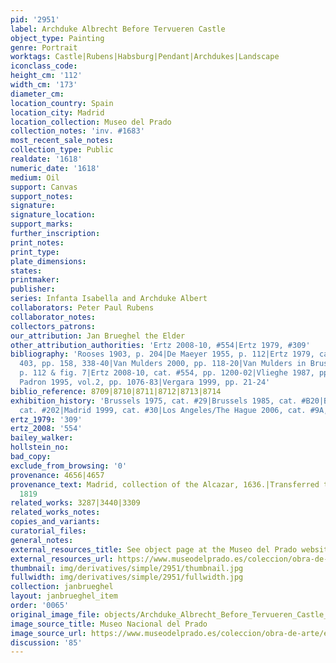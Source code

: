 ```yaml
---
pid: '2951'
label: Archduke Albrecht Before Tervueren Castle
object_type: Painting
genre: Portrait
worktags: Castle|Rubens|Habsburg|Pendant|Archdukes|Landscape
iconclass_code:
height_cm: '112'
width_cm: '173'
diameter_cm:
location_country: Spain
location_city: Madrid
location_collection: Museo del Prado
collection_notes: 'inv. #1683'
most_recent_sale_notes:
collection_type: Public
realdate: '1618'
numeric_date: '1618'
medium: Oil
support: Canvas
support_notes:
signature:
signature_location:
support_marks:
further_inscription:
print_notes:
print_type:
plate_dimensions:
states:
printmaker:
publisher:
series: Infanta Isabella and Archduke Albert
collaborators: Peter Paul Rubens
collaborator_notes:
collectors_patrons:
our_attribution: Jan Brueghel the Elder
other_attribution_authorities: 'Ertz 2008-10, #554|Ertz 1979, #309'
bibliography: 'Rooses 1903, p. 204|De Maeyer 1955, p. 112|Ertz 1979, cat. #309, fig.
  403, pp. 158, 338-40|Van Mulders 2000, pp. 118-20|Van Mulders in Brussels 2007,
  p. 112 & fig. 7|Ertz 2008-10, cat. #554, pp. 1200-02|Vlieghe 1987, pp. 43-45|Diaz
  Padron 1995, vol.2, pp. 1076-83|Vergara 1999, pp. 21-24'
biblio_reference: 8709|8710|8711|8712|8713|8714
exhibition_history: 'Brussels 1975, cat. #29|Brussels 1985, cat. #B20|Brussels 1998,
  cat. #202|Madrid 1999, cat. #30|Los Angeles/The Hague 2006, cat. #9A, pp. 100-107'
ertz_1979: '309'
ertz_2008: '554'
bailey_walker:
hollstein_no:
bad_copy:
exclude_from_browsing: '0'
provenance: 4656|4657
provenance_text: Madrid, collection of the Alcazar, 1636.|Transferred to The Prado,
  1819
related_works: 3287|3440|3309
related_works_notes:
copies_and_variants:
curatorial_files:
general_notes:
external_resources_title: See object page at the Museo del Prado website
external_resources_url: https://www.museodelprado.es/coleccion/obra-de-arte/el-archiduque-alberto-de-austria/36dba607-3137-455f-9d0d-2b7d3b3a1c1b
thumbnail: img/derivatives/simple/2951/thumbnail.jpg
fullwidth: img/derivatives/simple/2951/fullwidth.jpg
collection: janbrueghel
layout: janbrueghel_item
order: '0065'
original_image_file: objects/Archduke_Albrecht_Before_Tervueren_Castle_2.jpg
image_source_title: Museo Nacional del Prado
image_source_url: https://www.museodelprado.es/coleccion/obra-de-arte/el-archiduque-alberto-de-austria/36dba607-3137-455f-9d0d-2b7d3b3a1c1b
discussion: '85'
---
```

